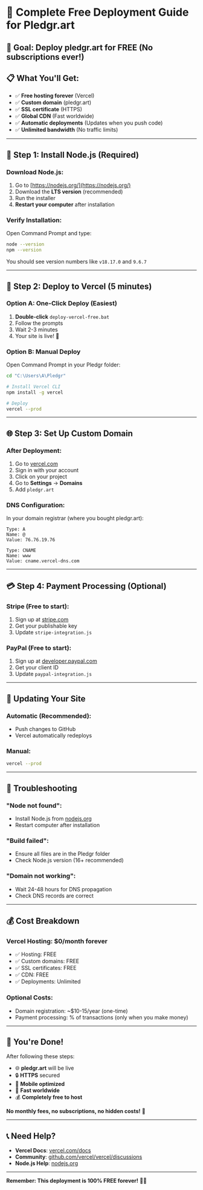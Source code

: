 # 🚀 Complete Free Deployment Guide for Pledgr.art

## 🎯 **Goal: Deploy pledgr.art for FREE (No subscriptions ever!)**

## 📋 **What You'll Get:**
- ✅ **Free hosting forever** (Vercel)
- ✅ **Custom domain** (pledgr.art)
- ✅ **SSL certificate** (HTTPS)
- ✅ **Global CDN** (Fast worldwide)
- ✅ **Automatic deployments** (Updates when you push code)
- ✅ **Unlimited bandwidth** (No traffic limits)

---

## 🔧 **Step 1: Install Node.js (Required)**

### **Download Node.js:**
1. Go to [https://nodejs.org/](https://nodejs.org/)
2. Download the **LTS version** (recommended)
3. Run the installer
4. **Restart your computer** after installation

### **Verify Installation:**
Open Command Prompt and type:
```bash
node --version
npm --version
```

You should see version numbers like `v18.17.0` and `9.6.7`

---

## 🚀 **Step 2: Deploy to Vercel (5 minutes)**

### **Option A: One-Click Deploy (Easiest)**
1. **Double-click** `deploy-vercel-free.bat`
2. Follow the prompts
3. Wait 2-3 minutes
4. Your site is live! 🎉

### **Option B: Manual Deploy**
Open Command Prompt in your Pledgr folder:
```bash
cd "C:\Users\A\Pledgr"

# Install Vercel CLI
npm install -g vercel

# Deploy
vercel --prod
```

---

## 🌐 **Step 3: Set Up Custom Domain**

### **After Deployment:**
1. Go to [vercel.com](https://vercel.com)
2. Sign in with your account
3. Click on your project
4. Go to **Settings** → **Domains**
5. Add `pledgr.art`

### **DNS Configuration:**
In your domain registrar (where you bought pledgr.art):
```
Type: A
Name: @
Value: 76.76.19.76

Type: CNAME  
Name: www
Value: cname.vercel-dns.com
```

---

## 💳 **Step 4: Payment Processing (Optional)**

### **Stripe (Free to start):**
1. Sign up at [stripe.com](https://stripe.com)
2. Get your publishable key
3. Update `stripe-integration.js`

### **PayPal (Free to start):**
1. Sign up at [developer.paypal.com](https://developer.paypal.com)
2. Get your client ID
3. Update `paypal-integration.js`

---

## 🔄 **Updating Your Site**

### **Automatic (Recommended):**
- Push changes to GitHub
- Vercel automatically redeploys

### **Manual:**
```bash
vercel --prod
```

---

## 🚨 **Troubleshooting**

### **"Node not found":**
- Install Node.js from [nodejs.org](https://nodejs.org/)
- Restart computer after installation

### **"Build failed":**
- Ensure all files are in the Pledgr folder
- Check Node.js version (16+ recommended)

### **"Domain not working":**
- Wait 24-48 hours for DNS propagation
- Check DNS records are correct

---

## 💰 **Cost Breakdown**

### **Vercel Hosting: $0/month forever**
- ✅ Hosting: FREE
- ✅ Custom domains: FREE  
- ✅ SSL certificates: FREE
- ✅ CDN: FREE
- ✅ Deployments: Unlimited

### **Optional Costs:**
- Domain registration: ~$10-15/year (one-time)
- Payment processing: % of transactions (only when you make money)

---

## 🎉 **You're Done!**

After following these steps:
- 🌐 **pledgr.art** will be live
- 🔒 **HTTPS** secured
- 📱 **Mobile optimized**
- 🚀 **Fast worldwide**
- 💰 **Completely free to host**

**No monthly fees, no subscriptions, no hidden costs!** 🎯

---

## 📞 **Need Help?**

- **Vercel Docs**: [vercel.com/docs](https://vercel.com/docs)
- **Community**: [github.com/vercel/vercel/discussions](https://github.com/vercel/vercel/discussions)
- **Node.js Help**: [nodejs.org](https://nodejs.org/)

---

**Remember: This deployment is 100% FREE forever!** 🚀✨


